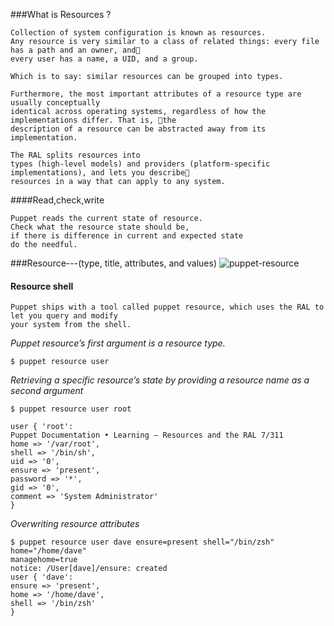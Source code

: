 ###What is Resources ?
```
Collection of system configuration is known as resources.
Any resource is very similar to a class of related things: every file has a path and an owner, and􀀀
every user has a name, a UID, and a group.

Which is to say: similar resources can be grouped into types.

Furthermore, the most important attributes of a resource type are usually conceptually
identical across operating systems, regardless of how the implementations differ. That is, 􀀀the
description of a resource can be abstracted away from its implementation.

The RAL splits resources into
types (high-level models) and providers (platform-specific implementations), and lets you describe􀀀
resources in a way that can apply to any system.
```
####Read,check,write
```
Puppet reads the current state of resource.
Check what the resource state should be,
if there is difference in current and expected state
do the needful.
```

###Resource---(type, title, attributes, and values)
![puppet-resource](https://cloud.githubusercontent.com/assets/3624858/9223139/11e6ae9e-4115-11e5-898d-3f5898bbcf04.png)

#### Resource shell
```
Puppet ships with a tool called puppet resource, which uses the RAL to let you query and modify
your system from the shell.
```
*Puppet resourceʼs first argument is a resource type.*
```
$ puppet resource user
```
*Retrieving a specific resourceʼs state by providing a resource name as a second argument*
```
$ puppet resource user root

user { 'root':
Puppet Documentation • Learning — Resources and the RAL 7/311
home => '/var/root',
shell => '/bin/sh',
uid => '0',
ensure => 'present',
password => '*',
gid => '0',
comment => 'System Administrator'
}

```
*Overwriting resource attributes*
```
$ puppet resource user dave ensure=present shell="/bin/zsh" home="/home/dave"
managehome=true
notice: /User[dave]/ensure: created
user { 'dave':
ensure => 'present',
home => '/home/dave',
shell => '/bin/zsh'
}
```
